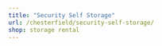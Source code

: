 ```yaml
---
title: "Security Self Storage"
url: /chesterfield/security-self-storage/
shop: storage rental
---
```

